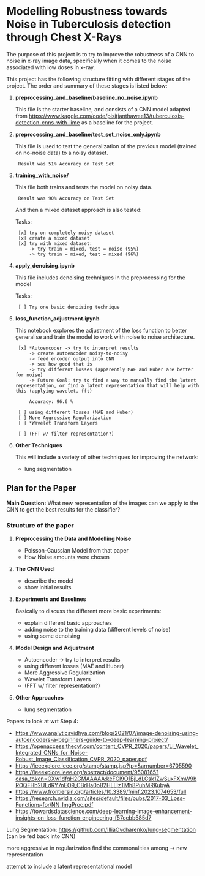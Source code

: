 # Modelling Robustness towards Noise in Tuberculosis detection through Chest X-Rays

The purpose of this project is to try to improve the robustness of a CNN to noise in x-ray image data, specifically when it comes to the noise associated with low doses in x-ray.

This project has the following structure fitting with different stages of the project. The order and summary of these stages is listed below:
1. **preprocessing_and_baseline/baseline_no_noise.ipynb**
    
    This file is the starter baseline, and consists of a CNN model adapted from https://www.kaggle.com/code/pisitjanthawee13/tuberculosis-detection-cnns-with-lime as a baseline for the project.

2. **preprocessing_and_baseline/test_set_noise_only.ipynb**

    This file is used to test the generalization of the previous model (trained on no-noise data) to a noisy dataset.

        Result was 51% Accuracy on Test Set

3. **training_with_noise/**

    This file both trains and tests the model on noisy data.

        Result was 90% Accuracy on Test Set
    
    And then a mixed dataset approach is also tested:

    Tasks:
    
        [x] try on completely noisy dataset
        [x] create a mixed dataset
        [x] try with mixed dataset:
            -> try train = mixed, test = noise (95%)
            -> try train = mixed, test = mixed (96%)

4. **apply_denoising.ipynb**

    This file includes denoising techniques in the preprocessing for the model

    Tasks:
    
        [ ] Try one basic denoising technique

5. **loss_function_adjustment.ipynb**

    This notebook explores the adjustment of the loss function to better generalise and train the model to work with noise to noise architecture.

        [x] *Autoencoder -> try to interpret results
            -> create autoencoder noisy-to-noisy
            -> feed encoder output into CNN
            -> see how good that is
            -> try different losses (apparently MAE and Huber are better for noise)
            -> Future Goal: try to find a way to manually find the latent representation, or find a latent representation that will help with this (applying wavelet, fft)

            Accuracy: 96.6 %

        [ ] using different losses (MAE and Huber)
        [ ] More Aggressive Regularization
        [ ] *Wavelet Transform Layers

        [ ] (FFT w/ filter representation?)

6. **Other Techniques**

    This will include a variety of other techniques for improving the network:
    - lung segmentation


## Plan for the Paper

**Main Question:**
What new representation of the images can we apply to the CNN to get the best results for the classifier?

### Structure of the paper
1. **Preprocessing the Data and Modelling Noise**

    - Poisson-Gaussian Model from that paper
    - How Noise amounts were chosen

2. **The CNN Used**
    
    - describe the model
    - show initial results

3. **Experiments and Baselines**

    Basically to discuss the different more basic experiments:
    - explain different basic approaches
    - adding noise to the training data (different levels of noise)
    - using some denoising

4. **Model Design and Adjustment**

    - Autoencoder -> try to interpret results
    - using different losses (MAE and Huber)
    - More Aggressive Regularization
    - Wavelet Transform Layers
    - (FFT w/ filter representation?)

5. **Other Approaches**

    - lung segmentation

Papers to look at wrt Step 4:
- https://www.analyticsvidhya.com/blog/2021/07/image-denoising-using-autoencoders-a-beginners-guide-to-deep-learning-project/
- https://openaccess.thecvf.com/content_CVPR_2020/papers/Li_Wavelet_Integrated_CNNs_for_Noise-Robust_Image_Classification_CVPR_2020_paper.pdf
- https://ieeexplore.ieee.org/stamp/stamp.jsp?tp=&arnumber=6705590
- https://ieeexplore.ieee.org/abstract/document/9508165?casa_token=OXw1dfgH2GMAAAAA:keFGl9O1BjLdLCsk1ZwSuxFXmW9bROQFHb2ULdRY7nEO9_CBrHa0oB2HLLIzTMh8PuhMRKubyA
- https://www.frontiersin.org/articles/10.3389/fninf.2023.1074653/full
- https://research.nvidia.com/sites/default/files/pubs/2017-03_Loss-Functions-for/NN_ImgProc.pdf 
- https://towardsdatascience.com/deep-learning-image-enhancement-insights-on-loss-function-engineering-f57ccbb585d7

Lung Segmentation:
https://github.com/IlliaOvcharenko/lung-segmentation (can be fed back into CNN)


more aggressive in regularization
find the commonalities among -> new representation

attempt to include a latent representational model 


